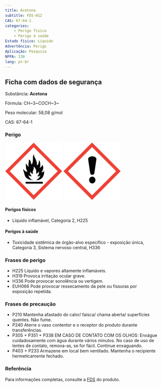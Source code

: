 ```yaml
---
title: Acetona
subtitle: FDS-012
CAS: 67-64-1 
categories:
    - Perigo físico
    - Perigo à saúde
Estado físico: Líquido
Advertência: Perigo
Aplicação: Pesquisa
NFPA: 130
lang: pt-br
---
```


## Ficha com dados de segurança

Substância: **Acetona**

Fórmula: CH~3~COCH~3~

Peso molecular: 58,08 g/mol

CAS: 67-64-1 

### Perigo

![Chama](pic/GHS02.png) ![Ponto de exclamação](pic/GHS07.png)

#### Perigos físicos

- Líquido inflamável, Categoria 2, H225

#### Perigos à saúde

- Toxicidade sistêmica de órgão-alvo específico - exposição única, Categoria 3, Sistema nervoso central, H336

### Frases de perigo

- H225 Líquido e vapores altamente inflamáveis.
- H319 Provoca irritação ocular grave.
- H336 Pode provocar sonolência ou vertigem.
- EUH066 Pode provocar ressecamento da pele ou fissuras por exposição repetida.

### Frases de precaução

- P210 Mantenha afastado do calor/ faísca/ chama aberta/ superfícies quentes. Não fume.
- P240 Aterre o vaso contentor e o receptor do produto durante transferências.
- P305 + P351 + P338 EM CASO DE CONTATO COM OS OLHOS: Enxágue cuidadosamente com água durante vários minutos. No caso de uso de lentes de contato, remova-as, se for fácil. Continue enxaguando.
- P403 + P233 Armazene em local bem ventilado. Mantenha o recipiente hermeticamente fechado.

### Referência

Para informações completas, consulte a [FDS](https://drive.google.com/open?id=170jOu9pyia6u-zxjpkNCsgXhojyGutff) do produto.
